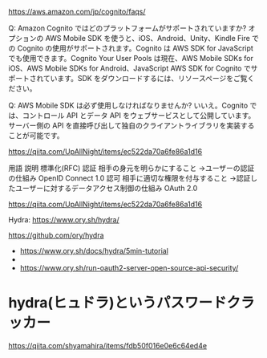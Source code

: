 https://aws.amazon.com/jp/cognito/faqs/

Q: Amazon Cognito ではどのプラットフォームがサポートされていますか?
オプションの AWS Mobile SDK を使うと、iOS、Android、Unity、Kindle Fire での Cognito の使用がサポートされます。Cognito は AWS SDK for JavaScript でも使用できます。Cognito Your User Pools は現在、AWS Mobile SDKs for iOS、AWS Mobile SDKs for Android、JavaScript AWS SDK for Cognito でサポートされています。SDK をダウンロードするには、リソースページをご覧ください。

Q: AWS Mobile SDK は必ず使用しなければなりませんか?
いいえ。Cognito では、コントロール API とデータ API をウェブサービスとして公開しています。サーバー側の API を直接呼び出して独自のクライアントライブラリを実装することが可能です。


https://qiita.com/UpAllNight/items/ec522da70a6fe86a1d16

用語	説明	標準化(RFC)
認証	相手の身元を明らかにすること
→ユーザーの認証の仕組み	OpenID Connect 1.0
認可	相手に適切な権限を付与すること
→認証したユーザーに対するデータアクセス制御の仕組み	OAuth 2.0

https://qiita.com/UpAllNight/items/ec522da70a6fe86a1d16


Hydra: https://www.ory.sh/hydra/ 

https://github.com/ory/hydra

- https://www.ory.sh/docs/hydra/5min-tutorial
- 
- https://www.ory.sh/run-oauth2-server-open-source-api-security/


# hydra(ヒュドラ)というパスワードクラッカー
https://qiita.com/shyamahira/items/fdb50f016e0e6c64ed4e
